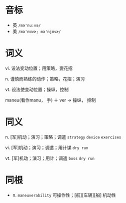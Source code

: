 # 音标

- 英 `/mə'nuːvə/`
- 美 `/mə'nʊvɚ; mə'njʊvɚ/`

# 词义

vi. 设法变动位置；用策略，耍花招


n. 谨慎而熟练的动作；策略，花招；演习


vt. 设法使变动位置；操纵，控制




maneu(看作manu， 手) ＋ ver → 操纵， 控制

# 同义

n. [军]机动；演习；策略；调遣
`strategy` `device` `exercises`

vi. [军]机动；演习；调遣；用计谋
`dry run`

vt. [军]机动；演习；用计；调遣
`boss` `dry run`

# 同根

- n. `maneuverability` 可操作性；[航][车辆][船] 机动性

